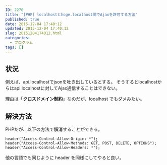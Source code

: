 ```yaml
---
ID: 2270
title: "[PHP] localhostとhoge.localhost間でAjaxを許可する方法"
published: true
date: 2015-12-04 17:40:12
updated: 2015-12-04 17:40:12
slug: 20151204174012.html
categories:
  - プログラム
tags: []
---
```


<!--more-->
<h2>状況</h2>
例えば、api.localhostでjsonを吐き出しているとする。
そうするとlocalhostからはapi.localhostに対してAjax通信することはできない。

理由は「<b>クロスドメイン制約</b>」なのだが、localhost でもダメみたい。

<h2>解決方法</h2>
PHPだが、以下の方法で解消することができる。
<pre class="language-php"><code>header("Access-Control-Allow-Origin: *");
header("Access-Control-Allow-Methods: GET, POST, DELETE, OPTIONS");
header("Access-Control-Allow-Headers: *");</code></pre>

他の言語でも同じように header を同様にしてやると良い。
